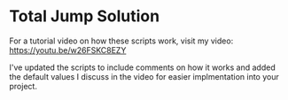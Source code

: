 # Total Jump Solution
For a tutorial video on how these scripts work, visit my video: https://youtu.be/w26FSKC8EZY

I've updated the scripts to include comments on how it works and added the default values I discuss in the video for easier implmentation into your project.
